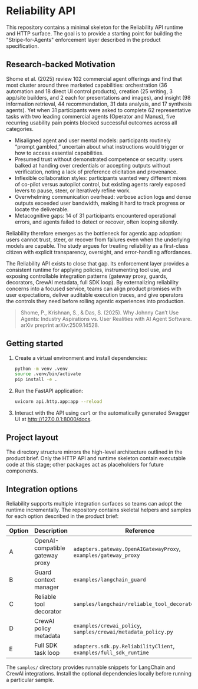 # Reliability API

This repository contains a minimal skeleton for the Reliability API runtime and
HTTP surface. The goal is to provide a starting point for building the
"Stripe-for-Agents" enforcement layer described in the product specification.

## Research-backed Motivation

Shome et al. (2025) review 102 commercial agent offerings and find that most
cluster around three marketed capabilities: orchestration (36 automation and 18
direct UI control products), creation (25 writing, 3 app/site builders, and 2
each for presentations and images), and insight (98 information retrieval,
44 recommendation, 31 data analysis, and 17 synthesis agents). Yet when 31
participants were asked to complete 62 representative tasks with two leading
commercial agents (Operator and Manus), five recurring usability pain points
blocked successful outcomes across all categories.

- Misaligned agent and user mental models: participants routinely “prompt
  gambled,” uncertain about what instructions would trigger or how to access
  essential capabilities.
- Presumed trust without demonstrated competence or security: users balked at
  handing over credentials or accepting outputs without verification, noting a
  lack of preference elicitation and provenance.
- Inflexible collaboration styles: participants wanted very different mixes of
  co-pilot versus autopilot control, but existing agents rarely exposed levers
  to pause, steer, or iteratively refine work.
- Overwhelming communication overhead: verbose action logs and dense outputs
  exceeded user bandwidth, making it hard to track progress or locate the
  deliverable.
- Metacognitive gaps: 14 of 31 participants encountered operational errors, and
  agents failed to detect or recover, often looping silently.

Reliability therefore emerges as the bottleneck for agentic app adoption: users
cannot trust, steer, or recover from failures even when the underlying models
are capable. The study argues for treating reliability as a first-class citizen
with explicit transparency, oversight, and error-handling affordances.

The Reliability API exists to close that gap. Its enforcement layer provides a
consistent runtime for applying policies, instrumenting tool use, and exposing
controllable integration patterns (gateway proxy, guards, decorators, CrewAI
metadata, full SDK loop). By externalizing reliability concerns into a focused
service, teams can align product promises with user expectations, deliver
auditable execution traces, and give operators the controls they need before
rolling agentic experiences into production.

> Shome, P., Krishnan, S., & Das, S. (2025). Why Johnny Can’t Use Agents:
> Industry Aspirations vs. User Realities with AI Agent Software. arXiv
> preprint arXiv:2509.14528.

## Getting started

1. Create a virtual environment and install dependencies:

   ```bash
   python -m venv .venv
   source .venv/bin/activate
   pip install -e .
   ```

2. Run the FastAPI application:

   ```bash
   uvicorn api.http.app:app --reload
   ```

3. Interact with the API using `curl` or the automatically generated Swagger UI
   at http://127.0.0.1:8000/docs.

## Project layout

The directory structure mirrors the high-level architecture outlined in the
product brief. Only the HTTP API and runtime skeleton contain executable code
at this stage; other packages act as placeholders for future components.

## Integration options

Reliability supports multiple integration surfaces so teams can adopt the
runtime incrementally. The repository contains skeletal helpers and samples for
each option described in the product brief:

| Option | Description | Reference |
| ------ | ----------- | --------- |
| A | OpenAI-compatible gateway proxy | `adapters.gateway.OpenAIGatewayProxy`, `examples/gateway_proxy` |
| B | Guard context manager | `examples/langchain_guard` |
| C | Reliable tool decorator | `samples/langchain/reliable_tool_decorator.py` |
| D | CrewAI policy metadata | `examples/crewai_policy`, `samples/crewai/metadata_policy.py` |
| E | Full SDK task loop | `adapters.sdk.py.ReliabilityClient`, `examples/full_sdk_runtime` |

The `samples/` directory provides runnable snippets for LangChain and CrewAI
integrations. Install the optional dependencies locally before running a
particular sample.
